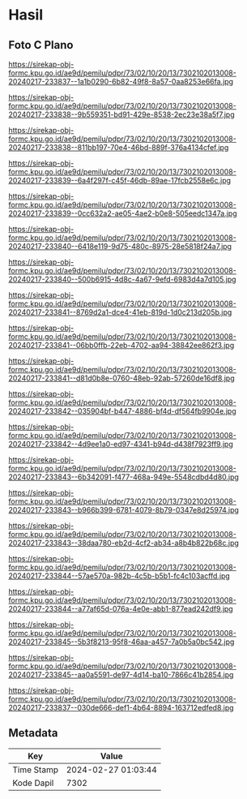 # Hasil

## Foto C Plano

https://sirekap-obj-formc.kpu.go.id/ae9d/pemilu/pdpr/73/02/10/20/13/7302102013008-20240217-233837--1a1b0290-6b82-49f8-8a57-0aa8253e66fa.jpg

https://sirekap-obj-formc.kpu.go.id/ae9d/pemilu/pdpr/73/02/10/20/13/7302102013008-20240217-233838--9b559351-bd91-429e-8538-2ec23e38a5f7.jpg

https://sirekap-obj-formc.kpu.go.id/ae9d/pemilu/pdpr/73/02/10/20/13/7302102013008-20240217-233838--811bb197-70e4-46bd-889f-376a4134cfef.jpg

https://sirekap-obj-formc.kpu.go.id/ae9d/pemilu/pdpr/73/02/10/20/13/7302102013008-20240217-233839--6a4f297f-c45f-46db-89ae-17fcb2558e6c.jpg

https://sirekap-obj-formc.kpu.go.id/ae9d/pemilu/pdpr/73/02/10/20/13/7302102013008-20240217-233839--0cc632a2-ae05-4ae2-b0e8-505eedc1347a.jpg

https://sirekap-obj-formc.kpu.go.id/ae9d/pemilu/pdpr/73/02/10/20/13/7302102013008-20240217-233840--6418e119-9d75-480c-8975-28e5818f24a7.jpg

https://sirekap-obj-formc.kpu.go.id/ae9d/pemilu/pdpr/73/02/10/20/13/7302102013008-20240217-233840--500b6915-4d8c-4a67-9efd-6983d4a7d105.jpg

https://sirekap-obj-formc.kpu.go.id/ae9d/pemilu/pdpr/73/02/10/20/13/7302102013008-20240217-233841--8769d2a1-dce4-41eb-819d-1d0c213d205b.jpg

https://sirekap-obj-formc.kpu.go.id/ae9d/pemilu/pdpr/73/02/10/20/13/7302102013008-20240217-233841--06bb0ffb-22eb-4702-aa94-38842ee862f3.jpg

https://sirekap-obj-formc.kpu.go.id/ae9d/pemilu/pdpr/73/02/10/20/13/7302102013008-20240217-233841--d81d0b8e-0760-48eb-92ab-57260de16df8.jpg

https://sirekap-obj-formc.kpu.go.id/ae9d/pemilu/pdpr/73/02/10/20/13/7302102013008-20240217-233842--035904bf-b447-4886-bf4d-df564fb9904e.jpg

https://sirekap-obj-formc.kpu.go.id/ae9d/pemilu/pdpr/73/02/10/20/13/7302102013008-20240217-233842--4d9ee1a0-ed97-4341-b94d-d438f7923ff9.jpg

https://sirekap-obj-formc.kpu.go.id/ae9d/pemilu/pdpr/73/02/10/20/13/7302102013008-20240217-233843--6b342091-f477-468a-949e-5548cdbd4d80.jpg

https://sirekap-obj-formc.kpu.go.id/ae9d/pemilu/pdpr/73/02/10/20/13/7302102013008-20240217-233843--b966b399-6781-4079-8b79-0347e8d25974.jpg

https://sirekap-obj-formc.kpu.go.id/ae9d/pemilu/pdpr/73/02/10/20/13/7302102013008-20240217-233843--38daa780-eb2d-4cf2-ab34-a8b4b822b68c.jpg

https://sirekap-obj-formc.kpu.go.id/ae9d/pemilu/pdpr/73/02/10/20/13/7302102013008-20240217-233844--57ae570a-982b-4c5b-b5b1-fc4c103acffd.jpg

https://sirekap-obj-formc.kpu.go.id/ae9d/pemilu/pdpr/73/02/10/20/13/7302102013008-20240217-233844--a77af65d-076a-4e0e-abb1-877ead242df9.jpg

https://sirekap-obj-formc.kpu.go.id/ae9d/pemilu/pdpr/73/02/10/20/13/7302102013008-20240217-233845--5b3f8213-95f8-46aa-a457-7a0b5a0bc542.jpg

https://sirekap-obj-formc.kpu.go.id/ae9d/pemilu/pdpr/73/02/10/20/13/7302102013008-20240217-233845--aa0a5591-de97-4d14-ba10-7866c41b2854.jpg

https://sirekap-obj-formc.kpu.go.id/ae9d/pemilu/pdpr/73/02/10/20/13/7302102013008-20240217-233837--030de666-def1-4b64-8894-163712edfed8.jpg


## Metadata

| Key        | Value               |
| ---------- | ------------------- |
| Time Stamp | 2024-02-27 01:03:44 |
| Kode Dapil | 7302                |



